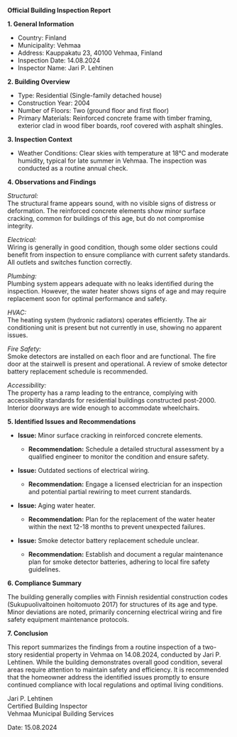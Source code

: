 **Official Building Inspection Report**

**1. General Information**

- Country: Finland
- Municipality: Vehmaa
- Address: Kauppakatu 23, 40100 Vehmaa, Finland
- Inspection Date: 14.08.2024
- Inspector Name: Jari P. Lehtinen

**2. Building Overview**

- Type: Residential (Single-family detached house)
- Construction Year: 2004
- Number of Floors: Two (ground floor and first floor)
- Primary Materials: Reinforced concrete frame with timber framing, exterior clad in wood fiber boards, roof covered with asphalt shingles.

**3. Inspection Context**

- Weather Conditions: Clear skies with temperature at 18°C and moderate humidity, typical for late summer in Vehmaa. The inspection was conducted as a routine annual check.

**4. Observations and Findings**

*Structural:*  
The structural frame appears sound, with no visible signs of distress or deformation. The reinforced concrete elements show minor surface cracking, common for buildings of this age, but do not compromise integrity.

*Electrical:*  
Wiring is generally in good condition, though some older sections could benefit from inspection to ensure compliance with current safety standards. All outlets and switches function correctly.

*Plumbing:*  
Plumbing system appears adequate with no leaks identified during the inspection. However, the water heater shows signs of age and may require replacement soon for optimal performance and safety.

*HVAC:*  
The heating system (hydronic radiators) operates efficiently. The air conditioning unit is present but not currently in use, showing no apparent issues.

*Fire Safety:*  
Smoke detectors are installed on each floor and are functional. The fire door at the stairwell is present and operational. A review of smoke detector battery replacement schedule is recommended.

*Accessibility:*  
The property has a ramp leading to the entrance, complying with accessibility standards for residential buildings constructed post-2000. Interior doorways are wide enough to accommodate wheelchairs.

**5. Identified Issues and Recommendations**

- **Issue:** Minor surface cracking in reinforced concrete elements.
  - **Recommendation:** Schedule a detailed structural assessment by a qualified engineer to monitor the condition and ensure safety.

- **Issue:** Outdated sections of electrical wiring.
  - **Recommendation:** Engage a licensed electrician for an inspection and potential partial rewiring to meet current standards.

- **Issue:** Aging water heater.
  - **Recommendation:** Plan for the replacement of the water heater within the next 12-18 months to prevent unexpected failures.

- **Issue:** Smoke detector battery replacement schedule unclear.
  - **Recommendation:** Establish and document a regular maintenance plan for smoke detector batteries, adhering to local fire safety guidelines.

**6. Compliance Summary**

The building generally complies with Finnish residential construction codes (Sukupuolivaltoinen hoitomuoto 2017) for structures of its age and type. Minor deviations are noted, primarily concerning electrical wiring and fire safety equipment maintenance protocols.

**7. Conclusion**

This report summarizes the findings from a routine inspection of a two-story residential property in Vehmaa on 14.08.2024, conducted by Jari P. Lehtinen. While the building demonstrates overall good condition, several areas require attention to maintain safety and efficiency. It is recommended that the homeowner address the identified issues promptly to ensure continued compliance with local regulations and optimal living conditions.

Jari P. Lehtinen  
Certified Building Inspector  
Vehmaa Municipal Building Services  

Date: 15.08.2024